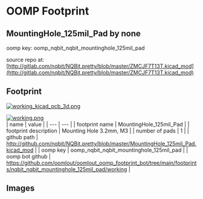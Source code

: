 # OOMP Footprint  
## MountingHole_125mil_Pad  by none  
  
oomp key: oomp_nqbit_nqbit_mountinghole_125mil_pad  
  
source repo at: [http://gitlab.com/nqbit/NQBit.pretty/blob/master/ZMCJF7T13T.kicad_mod](http://gitlab.com/nqbit/NQBit.pretty/blob/master/ZMCJF7T13T.kicad_mod)  
## Footprint  
  
[![working_kicad_pcb_3d.png](working_kicad_pcb_3d_600.png)](working_kicad_pcb_3d.png)  
  
[![working.png](working_600.png)](working.png)  
| name | value | 
| --- | --- | 
| footprint name | MountingHole_125mil_Pad | 
| footprint description | Mounting Hole 3.2mm, M3 | 
| number of pads | 1 | 
| github path | http://github.com/nqbit/NQBit.pretty/blob/master/MountingHole_125mil_Pad.kicad_mod | 
| oomp key | oomp_nqbit_nqbit_mountinghole_125mil_pad | 
| oomp bot github | https://github.com/oomlout/oomlout_oomp_footprint_bot/tree/main/footprints/nqbit_nqbit_mountinghole_125mil_pad/working | 
## Images  
